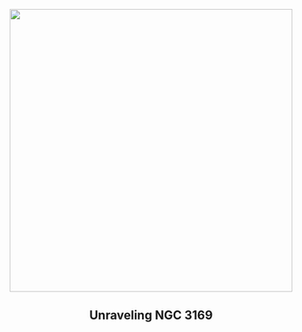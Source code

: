 
<p align="center"><img src="https://apod.nasa.gov/apod/image/2405/N3169N3166Final1024.jpg" width="500" height="500"></p>
<h2 align="center"> Unraveling NGC 3169 </h2>
